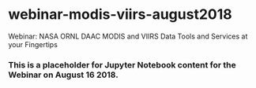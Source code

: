 # webinar-modis-viirs-august2018
Webinar: NASA ORNL DAAC MODIS and VIIRS Data Tools and Services at your Fingertips

### This is a placeholder for Jupyter Notebook content for the Webinar on August 16 2018.
